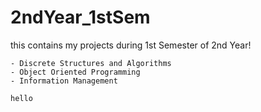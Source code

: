 # 2ndYear_1stSem

this contains my projects during 1st Semester of 2nd Year!

    - Discrete Structures and Algorithms
    - Object Oriented Programming
    - Information Management 

    hello
